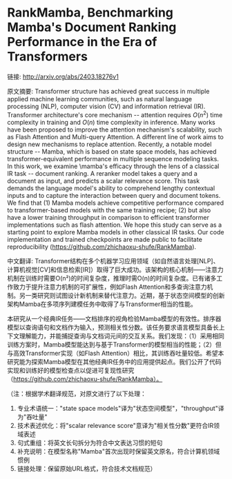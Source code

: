 # RankMamba, Benchmarking Mamba's Document Ranking Performance in the Era of Transformers

链接: http://arxiv.org/abs/2403.18276v1

原文摘要:
Transformer structure has achieved great success in multiple applied machine
learning communities, such as natural language processing (NLP), computer
vision (CV) and information retrieval (IR). Transformer architecture's core
mechanism -- attention requires $O(n^2)$ time complexity in training and $O(n)$
time complexity in inference. Many works have been proposed to improve the
attention mechanism's scalability, such as Flash Attention and Multi-query
Attention. A different line of work aims to design new mechanisms to replace
attention. Recently, a notable model structure -- Mamba, which is based on
state space models, has achieved transformer-equivalent performance in multiple
sequence modeling tasks.
  In this work, we examine \mamba's efficacy through the lens of a classical IR
task -- document ranking. A reranker model takes a query and a document as
input, and predicts a scalar relevance score. This task demands the language
model's ability to comprehend lengthy contextual inputs and to capture the
interaction between query and document tokens. We find that (1) Mamba models
achieve competitive performance compared to transformer-based models with the
same training recipe; (2) but also have a lower training throughput in
comparison to efficient transformer implementations such as flash attention. We
hope this study can serve as a starting point to explore Mamba models in other
classical IR tasks. Our code implementation and trained checkpoints are made
public to facilitate reproducibility
(https://github.com/zhichaoxu-shufe/RankMamba).

中文翻译:
Transformer结构在多个机器学习应用领域（如自然语言处理[NLP]、计算机视觉[CV]和信息检索[IR]）取得了巨大成功。该架构的核心机制——注意力机制在训练时需要O(n²)的时间复杂度，推理时需O(n)的时间复杂度。已有诸多工作致力于提升注意力机制的可扩展性，例如Flash Attention和多查询注意力机制。另一类研究则试图设计新机制来替代注意力。近期，基于状态空间模型的创新架构Mamba在多项序列建模任务中取得了与Transformer相当的性能。

本研究从一个经典IR任务——文档排序的视角检验Mamba模型的有效性。排序器模型以查询语句和文档作为输入，预测相关性分数。该任务要求语言模型具备长上下文理解能力，并能捕捉查询与文档词元间的交互关系。我们发现：（1）采用相同训练方案时，Mamba模型能达到与基于Transformer的模型相当的性能；（2）但与高效Transformer实现（如Flash Attention）相比，其训练吞吐量较低。希望本研究能为探索Mamba模型在其他经典IR任务中的应用提供起点。我们公开了代码实现和训练好的模型检查点以促进可复现性研究（https://github.com/zhichaoxu-shufe/RankMamba）。

（注：根据学术翻译规范，对原文进行了以下处理：
1. 专业术语统一："state space models"译为"状态空间模型"，"throughput"译为"吞吐量"
2. 技术表述优化：将"scalar relevance score"意译为"相关性分数"更符合IR领域表述
3. 句式重组：将英文长句拆分为符合中文表达习惯的短句
4. 补充说明：在模型名称"Mamba"首次出现时保留英文原名，符合计算机领域惯例
5. 链接处理：保留原始URL格式，符合技术文档规范）
